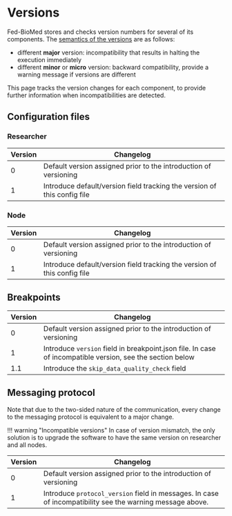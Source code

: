 # Versions

Fed-BioMed stores and checks version numbers for several of its components. 
The [semantics of the versions](https://semver.org/) are as follows:

- different **major** version: incompatibility that results in halting the execution immediately
- different **minor** or **micro** version: backward compatibility, provide a warning message if versions are different

This page tracks the version changes for each component, to provide further information when incompatibilities are
detected.

## Configuration files

### Researcher 

| Version | Changelog                                                                |
|-----|--------------------------------------------------------------------------|
| 0   | Default version assigned prior to the introduction of versioning         |
| 1   | Introduce default/version field tracking the version of this config file |

### Node

| Version | Changelog                                                                |
|-----|--------------------------------------------------------------------------|
| 0   | Default version assigned prior to the introduction of versioning         |
| 1   | Introduce default/version field tracking the version of this config file |

## Breakpoints

| Version | Changelog                                                                                                 |
|---------|-----------------------------------------------------------------------------------------------------------|
| 0       | Default version assigned prior to the introduction of versioning                                          |
| 1       | Introduce `version` field in breakpoint.json file. In case of incompatible version, see the section below |
| 1.1     | Introduce the `skip_data_quality_check` field                                                             |

## Messaging protocol

Note that due to the two-sided nature of the communication, every change to the messaging protocol
is equivalent to a major change.

!!! warning "Incompatible versions"
    In case of version mismatch, the only solution is to upgrade the software to have the same version on researcher
    and all nodes.

| Version | Changelog                                                                                                 |
|-----|-----------------------------------------------------------------------------------------------------------|
| 0   | Default version assigned prior to the introduction of versioning                                          |
| 1   | Introduce `protocol_version` field in messages. In case of incompatibility see the warning message above. |

